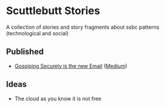 # Scuttlebutt Stories

A collection of stories and story fragments about ssbc patterns (technological and social)

## Published

- [Gossiping Securely is the new Email](./gossiping-securely-is-the-new-email.html) ([Medium](https://medium.com/enspiral-tales/gossiping-securely-is-the-new-email-6d706d4cd435))

## Ideas

- The cloud as you know it is not free
